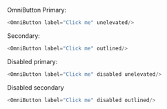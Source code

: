 OmniButton
Primary:

```js
<OmniButton label="Click me" unelevated/>
```

Secondary:

```js
<OmniButton label="Click me" outlined/>
```

Disabled primary:
```js
<OmniButton label="Click me" disabled unelevated/>
```

Disabled secondary
```js
<OmniButton label="Click me" disabled outlined/>
```